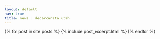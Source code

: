 ```yaml
---
layout: default
nav: true
title: news | decarcerate utah
---
```


<div class="posts">
  {% for post in site.posts %}
    {% include post_excerpt.html %}
  {% endfor %}
</div>

